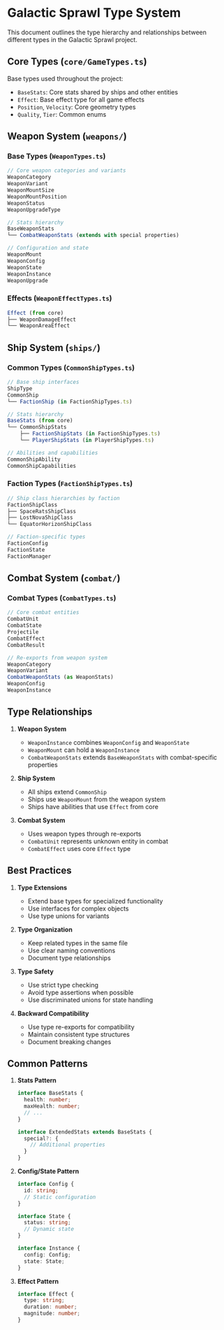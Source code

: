 # Galactic Sprawl Type System

This document outlines the type hierarchy and relationships between different types in the Galactic Sprawl project.

## Core Types (`core/GameTypes.ts`)

Base types used throughout the project:

- `BaseStats`: Core stats shared by ships and other entities
- `Effect`: Base effect type for all game effects
- `Position`, `Velocity`: Core geometry types
- `Quality`, `Tier`: Common enums

## Weapon System (`weapons/`)

### Base Types (`WeaponTypes.ts`)

```typescript
// Core weapon categories and variants
WeaponCategory
WeaponVariant
WeaponMountSize
WeaponMountPosition
WeaponStatus
WeaponUpgradeType

// Stats hierarchy
BaseWeaponStats
└── CombatWeaponStats (extends with special properties)

// Configuration and state
WeaponMount
WeaponConfig
WeaponState
WeaponInstance
WeaponUpgrade
```

### Effects (`WeaponEffectTypes.ts`)

```typescript
Effect (from core)
├── WeaponDamageEffect
└── WeaponAreaEffect
```

## Ship System (`ships/`)

### Common Types (`CommonShipTypes.ts`)

```typescript
// Base ship interfaces
ShipType
CommonShip
└── FactionShip (in FactionShipTypes.ts)

// Stats hierarchy
BaseStats (from core)
└── CommonShipStats
    ├── FactionShipStats (in FactionShipTypes.ts)
    └── PlayerShipStats (in PlayerShipTypes.ts)

// Abilities and capabilities
CommonShipAbility
CommonShipCapabilities
```

### Faction Types (`FactionShipTypes.ts`)

```typescript
// Ship class hierarchies by faction
FactionShipClass
├── SpaceRatsShipClass
├── LostNovaShipClass
└── EquatorHorizonShipClass

// Faction-specific types
FactionConfig
FactionState
FactionManager
```

## Combat System (`combat/`)

### Combat Types (`CombatTypes.ts`)

```typescript
// Core combat entities
CombatUnit
CombatState
Projectile
CombatEffect
CombatResult

// Re-exports from weapon system
WeaponCategory
WeaponVariant
CombatWeaponStats (as WeaponStats)
WeaponConfig
WeaponInstance
```

## Type Relationships

1. **Weapon System**
   - `WeaponInstance` combines `WeaponConfig` and `WeaponState`
   - `WeaponMount` can hold a `WeaponInstance`
   - `CombatWeaponStats` extends `BaseWeaponStats` with combat-specific properties

2. **Ship System**
   - All ships extend `CommonShip`
   - Ships use `WeaponMount` from the weapon system
   - Ships have abilities that use `Effect` from core

3. **Combat System**
   - Uses weapon types through re-exports
   - `CombatUnit` represents unknown entity in combat
   - `CombatEffect` uses core `Effect` type

## Best Practices

1. **Type Extensions**
   - Extend base types for specialized functionality
   - Use interfaces for complex objects
   - Use type unions for variants

2. **Type Organization**
   - Keep related types in the same file
   - Use clear naming conventions
   - Document type relationships

3. **Type Safety**
   - Use strict type checking
   - Avoid type assertions when possible
   - Use discriminated unions for state handling

4. **Backward Compatibility**
   - Use type re-exports for compatibility
   - Maintain consistent type structures
   - Document breaking changes

## Common Patterns

1. **Stats Pattern**

   ```typescript
   interface BaseStats {
     health: number;
     maxHealth: number;
     // ...
   }

   interface ExtendedStats extends BaseStats {
     special?: {
       // Additional properties
     }
   }
   ```

2. **Config/State Pattern**

   ```typescript
   interface Config {
     id: string;
     // Static configuration
   }

   interface State {
     status: string;
     // Dynamic state
   }

   interface Instance {
     config: Config;
     state: State;
   }
   ```

3. **Effect Pattern**

   ```typescript
   interface Effect {
     type: string;
     duration: number;
     magnitude: number;
   }
   ```
